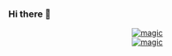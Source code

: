 ### Hi there 👋

<p align="center">  
  
  <a href="https://github.com/SantaSpeen">
    <img src="https://github-readme-stats.vercel.app/api?username=santaspeen&show_icons=true&hide_border=true&layout=compact" alt="magic"loading="lazy">
  </a>
  
  <br/>
  
  <a href="https://github.com/SantaSpeen">
    <img src="https://github-readme-stats.vercel.app/api/top-langs/?username=santaspeen&langs_count=5&layout=compact&hide_border=true&layout=compact" alt="magic" loading="lazy">
  </a>

</p>

<!--

&theme=dark

**SantaSpeen/SantaSpeen** is a ✨ _special_ ✨ repository because its `README.md` (this file) appears on your GitHub profile.

Here are some ideas to get you started:

- 🔭 I’m currently working on ...
- 🌱 I’m currently learning ...
- 👯 I’m looking to collaborate on ...
- 🤔 I’m looking for help with ...
- 💬 Ask me about ...
- 📫 How to reach me: ...
- 😄 Pronouns: ...
- ⚡ Fun fact: ...
-->
